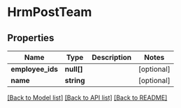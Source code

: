 # HrmPostTeam

## Properties

 Name             | Type       | Description | Notes      
------------------|------------|-------------|------------
 **employee_ids** | **null[]** |             | [optional] 
 **name**         | **string** |             | [optional] 

[[Back to Model list]](../README.md#documentation-for-models) [[Back to API list]](../README.md#documentation-for-api-endpoints) [[Back to README]](../README.md)


